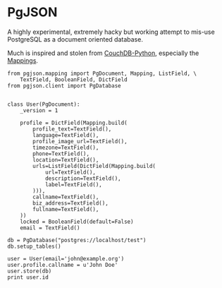 # PgJSON
A highly experimental, extremely hacky but working attempt to mis-use PostgreSQL as a document oriented database.

Much is inspired and stolen from [CouchDB-Python](https://github.com/djc/couchdb-python), especially the [Mappings](https://pythonhosted.org/CouchDB/mapping.html).

    from pgjson.mapping import PgDocument, Mapping, ListField, \
        TextField, BooleanField, DictField
    from pgjson.client import PgDatabase
    
    
    class User(PgDocument):
        _version = 1
    
        profile = DictField(Mapping.build(
            profile_text=TextField(),
            language=TextField(),
            profile_image_url=TextField(),
            timezone=TextField(),
            phone=TextField(),
            location=TextField(),
            urls=ListField(DictField(Mapping.build(
                url=TextField(),
                description=TextField(),
                label=TextField(),
            ))),
            callname=TextField(),
            biz_address=TextField(),
            fullname=TextField(),
        ))
        locked = BooleanField(default=False)
        email = TextField()
    
    db = PgDatabase("postgres://localhost/test")
    db.setup_tables()
    
    user = User(email='john@example.org')
    user.profile.callname = u'John Doe'
    user.store(db)
    print user.id
